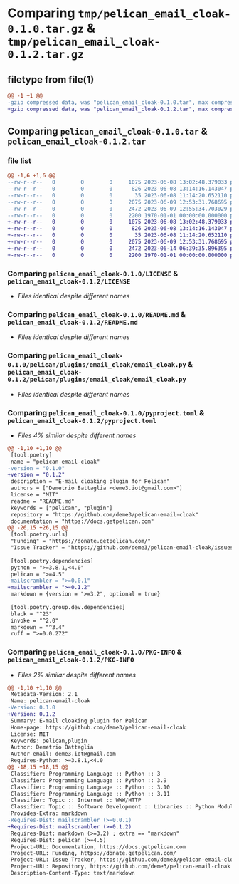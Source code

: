 # Comparing `tmp/pelican_email_cloak-0.1.0.tar.gz` & `tmp/pelican_email_cloak-0.1.2.tar.gz`

## filetype from file(1)

```diff
@@ -1 +1 @@
-gzip compressed data, was "pelican_email_cloak-0.1.0.tar", max compression
+gzip compressed data, was "pelican_email_cloak-0.1.2.tar", max compression
```

## Comparing `pelican_email_cloak-0.1.0.tar` & `pelican_email_cloak-0.1.2.tar`

### file list

```diff
@@ -1,6 +1,6 @@
--rw-r--r--   0        0        0     1075 2023-06-08 13:02:48.379033 pelican_email_cloak-0.1.0/LICENSE
--rw-r--r--   0        0        0      826 2023-06-08 13:14:16.143047 pelican_email_cloak-0.1.0/README.md
--rw-r--r--   0        0        0       35 2023-06-08 11:14:20.652110 pelican_email_cloak-0.1.0/pelican/plugins/email_cloak/__init__.py
--rw-r--r--   0        0        0     2075 2023-06-09 12:53:31.768695 pelican_email_cloak-0.1.0/pelican/plugins/email_cloak/email_cloak.py
--rw-r--r--   0        0        0     2472 2023-06-09 12:55:34.703029 pelican_email_cloak-0.1.0/pyproject.toml
--rw-r--r--   0        0        0     2200 1970-01-01 00:00:00.000000 pelican_email_cloak-0.1.0/PKG-INFO
+-rw-r--r--   0        0        0     1075 2023-06-08 13:02:48.379033 pelican_email_cloak-0.1.2/LICENSE
+-rw-r--r--   0        0        0      826 2023-06-08 13:14:16.143047 pelican_email_cloak-0.1.2/README.md
+-rw-r--r--   0        0        0       35 2023-06-08 11:14:20.652110 pelican_email_cloak-0.1.2/pelican/plugins/email_cloak/__init__.py
+-rw-r--r--   0        0        0     2075 2023-06-09 12:53:31.768695 pelican_email_cloak-0.1.2/pelican/plugins/email_cloak/email_cloak.py
+-rw-r--r--   0        0        0     2472 2023-06-14 06:39:35.896395 pelican_email_cloak-0.1.2/pyproject.toml
+-rw-r--r--   0        0        0     2200 1970-01-01 00:00:00.000000 pelican_email_cloak-0.1.2/PKG-INFO
```

### Comparing `pelican_email_cloak-0.1.0/LICENSE` & `pelican_email_cloak-0.1.2/LICENSE`

 * *Files identical despite different names*

### Comparing `pelican_email_cloak-0.1.0/README.md` & `pelican_email_cloak-0.1.2/README.md`

 * *Files identical despite different names*

### Comparing `pelican_email_cloak-0.1.0/pelican/plugins/email_cloak/email_cloak.py` & `pelican_email_cloak-0.1.2/pelican/plugins/email_cloak/email_cloak.py`

 * *Files identical despite different names*

### Comparing `pelican_email_cloak-0.1.0/pyproject.toml` & `pelican_email_cloak-0.1.2/pyproject.toml`

 * *Files 4% similar despite different names*

```diff
@@ -1,10 +1,10 @@
 [tool.poetry]
 name = "pelican-email-cloak"
-version = "0.1.0"
+version = "0.1.2"
 description = "E-mail cloaking plugin for Pelican"
 authors = ["Demetrio Battaglia <deme3.iot@gmail.com>"]
 license = "MIT"
 readme = "README.md"
 keywords = ["pelican", "plugin"]
 repository = "https://github.com/deme3/pelican-email-cloak"
 documentation = "https://docs.getpelican.com"
@@ -26,15 +26,15 @@
 [tool.poetry.urls]
 "Funding" = "https://donate.getpelican.com/"
 "Issue Tracker" = "https://github.com/deme3/pelican-email-cloak/issues"
 
 [tool.poetry.dependencies]
 python = ">=3.8.1,<4.0"
 pelican = ">=4.5"
-mailscrambler = ">=0.0.1"
+mailscrambler = ">=0.1.2"
 markdown = {version = ">=3.2", optional = true}
 
 [tool.poetry.group.dev.dependencies]
 black = "^23"
 invoke = "^2.0"
 markdown = "^3.4"
 ruff = ">=0.0.272"
```

### Comparing `pelican_email_cloak-0.1.0/PKG-INFO` & `pelican_email_cloak-0.1.2/PKG-INFO`

 * *Files 2% similar despite different names*

```diff
@@ -1,10 +1,10 @@
 Metadata-Version: 2.1
 Name: pelican-email-cloak
-Version: 0.1.0
+Version: 0.1.2
 Summary: E-mail cloaking plugin for Pelican
 Home-page: https://github.com/deme3/pelican-email-cloak
 License: MIT
 Keywords: pelican,plugin
 Author: Demetrio Battaglia
 Author-email: deme3.iot@gmail.com
 Requires-Python: >=3.8.1,<4.0
@@ -18,15 +18,15 @@
 Classifier: Programming Language :: Python :: 3
 Classifier: Programming Language :: Python :: 3.9
 Classifier: Programming Language :: Python :: 3.10
 Classifier: Programming Language :: Python :: 3.11
 Classifier: Topic :: Internet :: WWW/HTTP
 Classifier: Topic :: Software Development :: Libraries :: Python Modules
 Provides-Extra: markdown
-Requires-Dist: mailscrambler (>=0.0.1)
+Requires-Dist: mailscrambler (>=0.1.2)
 Requires-Dist: markdown (>=3.2) ; extra == "markdown"
 Requires-Dist: pelican (>=4.5)
 Project-URL: Documentation, https://docs.getpelican.com
 Project-URL: Funding, https://donate.getpelican.com/
 Project-URL: Issue Tracker, https://github.com/deme3/pelican-email-cloak/issues
 Project-URL: Repository, https://github.com/deme3/pelican-email-cloak
 Description-Content-Type: text/markdown
```

